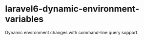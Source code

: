 # laravel6-dynamic-environment-variables
Dynamic environment changes with command-line query support.
